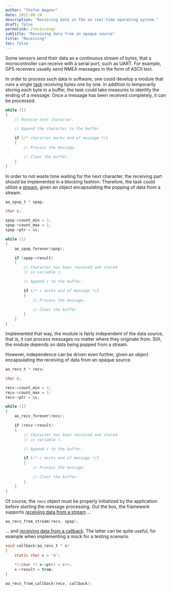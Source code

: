 ```yaml
---
author: "Stefan Wagner"
date: 2022-08-24
description: "Receiving data in the ao real-time operating system."
draft: false
permalink: /receiving/
subtitle: "Receiving data from an opaque source"
title: "Receiving"
toc: false
---
```


Some sensors send their data as a continuous stream of bytes, that a microcontroller can receive with a serial port, such as UART. For example, GPS receivers usually send NMEA messages in the form of ASCII text.

In order to process such data in software, one could develop a module that runs a single [task](tasks.md) receiving bytes one by one. In addition to temporarily storing each byte in a buffer, the task could take measures to identify the ending of a message. Once a message has been received completely, it can be processed.

```c
while (1)
{
    // Receive next character.

    // Append the character to the buffer.

    if (/* character marks end of message */)
    {
        // Process the message.

        // Clear the buffer.
    }
}
```

In order to not waste time waiting for the next character, the receiving part should be implemented in a blocking fashion. Therefore, the task could utilize a [stream](modules/stream.md), given an object encapsulating the popping of data from a stream.

```c
ao_spop_t * spop;
```

```c
char c;

spop->count_min = 1;
spop->count_max = 1;
spop->ptr = &c;

while (1)
{
    ao_spop_forever(spop);

    if (spop->result)
    {
        // Character has been received and stored
        // in variable c.

        // Append c to the buffer.

        if (/* c marks end of message */)
        {
            // Process the message.

            // Clear the buffer.
        }
    }
}
```

Implemented that way, the module is fairly independent of the data source, that is, it can process messages no matter where they originate from. Still, the module depends on data being popped from a stream.

However, independence can be driven even further, given an object encapsulating the receiving of data from an opaque source.

```c
ao_recv_t * recv;
```

```c
char c;

recv->count_min = 1;
recv->count_max = 1;
recv->ptr = &c;

while (1)
{
    ao_recv_forever(recv);

    if (recv->result)
    {
        // Character has been received and stored
        // in variable c.

        // Append c to the buffer.

        if (/* c marks end of message */)
        {
            // Process the message.

            // Clear the buffer.
        }
    }
}
```

Of course, the `recv` object must be properly initialized by the application before starting the message processing. Out the box, the framework supports [receiving data from a stream](modules/recv-from-stream.md) ...

```c
ao_recv_from_stream(recv, spop);
```

... and [receiving data from a callback](modules/recv-from-callback.md). The latter can be quite useful, for example when implementing a mock for a testing scenario.

```c
void callback(ao_recv_t * x)
{
    static char c = 'A';

    *((char *) x->ptr) = c++;
    x->result = true;
}
```

```c
ao_recv_from_callback(recv, callback);
```
